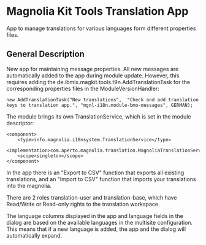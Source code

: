 # Magnolia Kit Tools Translation App #
App to manage translations for various languages form different properties files.

## General Description ##
New app for maintaining message properties. All new messages are automatically added to the app during module update.
However, this requires adding the de.ibmix.magkit.tools.t9n.AddTranslationTask for the corresponding properties files in the ModuleVersionHandler:
```
new AddTranslationTask("New translations",  "Check and add translation keys to translation app.", "mgnl-i18n.module-bmo-messages", GERMAN);
```

The module brings its own TranslationService, which is set in the module descriptor:
```
<component>
    <type>info.magnolia.i18nsystem.TranslationService</type>
    <implementation>com.aperto.magnolia.translation.MagnoliaTranslationServiceImpl</implementation>
    <scope>singleton</scope>
</component>
```

In the app there is an "Export to CSV" function that exports all existing translations, 
and an "Import to CSV" function that imports your translations into the magnolia.

There are 2 roles translation-user and translation-base, which have Read/Write or Read-only rights to the translation workspace.

The language columns displayed in the app and language fields in the dialog are based on the available languages in the multisite configuration.
This means that if a new language is added, the app and the dialog will automatically expand.

